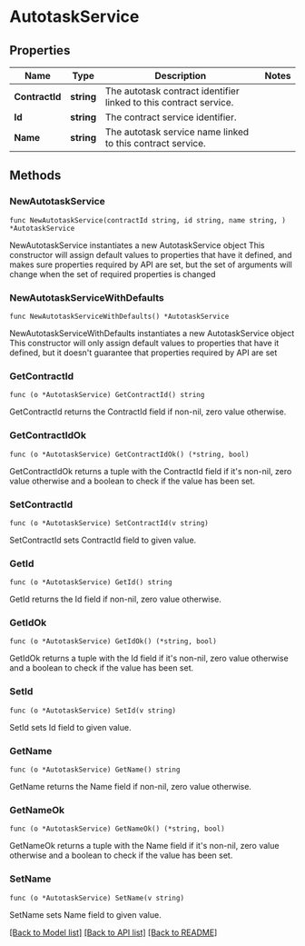 # AutotaskService

## Properties

Name | Type | Description | Notes
------------ | ------------- | ------------- | -------------
**ContractId** | **string** | The autotask contract identifier linked to this contract service. | 
**Id** | **string** | The contract service identifier. | 
**Name** | **string** | The autotask service name linked to this contract service. | 

## Methods

### NewAutotaskService

`func NewAutotaskService(contractId string, id string, name string, ) *AutotaskService`

NewAutotaskService instantiates a new AutotaskService object
This constructor will assign default values to properties that have it defined,
and makes sure properties required by API are set, but the set of arguments
will change when the set of required properties is changed

### NewAutotaskServiceWithDefaults

`func NewAutotaskServiceWithDefaults() *AutotaskService`

NewAutotaskServiceWithDefaults instantiates a new AutotaskService object
This constructor will only assign default values to properties that have it defined,
but it doesn't guarantee that properties required by API are set

### GetContractId

`func (o *AutotaskService) GetContractId() string`

GetContractId returns the ContractId field if non-nil, zero value otherwise.

### GetContractIdOk

`func (o *AutotaskService) GetContractIdOk() (*string, bool)`

GetContractIdOk returns a tuple with the ContractId field if it's non-nil, zero value otherwise
and a boolean to check if the value has been set.

### SetContractId

`func (o *AutotaskService) SetContractId(v string)`

SetContractId sets ContractId field to given value.


### GetId

`func (o *AutotaskService) GetId() string`

GetId returns the Id field if non-nil, zero value otherwise.

### GetIdOk

`func (o *AutotaskService) GetIdOk() (*string, bool)`

GetIdOk returns a tuple with the Id field if it's non-nil, zero value otherwise
and a boolean to check if the value has been set.

### SetId

`func (o *AutotaskService) SetId(v string)`

SetId sets Id field to given value.


### GetName

`func (o *AutotaskService) GetName() string`

GetName returns the Name field if non-nil, zero value otherwise.

### GetNameOk

`func (o *AutotaskService) GetNameOk() (*string, bool)`

GetNameOk returns a tuple with the Name field if it's non-nil, zero value otherwise
and a boolean to check if the value has been set.

### SetName

`func (o *AutotaskService) SetName(v string)`

SetName sets Name field to given value.



[[Back to Model list]](../README.md#documentation-for-models) [[Back to API list]](../README.md#documentation-for-api-endpoints) [[Back to README]](../README.md)


